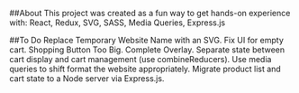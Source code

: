 ##About
This project was created as a fun way to get hands-on experience with:
React, Redux, SVG, SASS, Media Queries, Express.js

##To Do
Replace Temporary Website Name with an SVG.
Fix UI for empty cart.  Shopping Button Too Big.
Complete Overlay.
Separate state between cart display and cart management (use combineReducers).
Use media queries to shift format the website appropriately.
Migrate product list and cart state to a Node server via Express.js.